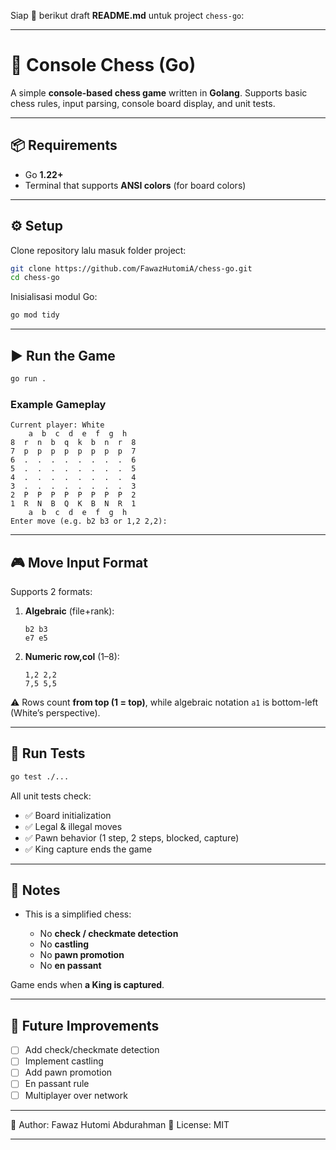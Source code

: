 Siap 🚀 berikut draft **README.md** untuk project `chess-go`:

---

# 🏰 Console Chess (Go)

A simple **console-based chess game** written in **Golang**.
Supports basic chess rules, input parsing, console board display, and unit tests.

---

## 📦 Requirements

* Go **1.22+**
* Terminal that supports **ANSI colors** (for board colors)

---

## ⚙️ Setup

Clone repository lalu masuk folder project:

```bash
git clone https://github.com/FawazHutomiA/chess-go.git
cd chess-go
```

Inisialisasi modul Go:

```bash
go mod tidy
```

---

## ▶️ Run the Game

```bash
go run .
```

### Example Gameplay

```
Current player: White
    a  b  c  d  e  f  g  h
8  r  n  b  q  k  b  n  r  8
7  p  p  p  p  p  p  p  p  7
6  .  .  .  .  .  .  .  .  6
5  .  .  .  .  .  .  .  .  5
4  .  .  .  .  .  .  .  .  4
3  .  .  .  .  .  .  .  .  3
2  P  P  P  P  P  P  P  P  2
1  R  N  B  Q  K  B  N  R  1
    a  b  c  d  e  f  g  h
Enter move (e.g. b2 b3 or 1,2 2,2):
```

---

## 🎮 Move Input Format

Supports 2 formats:

1. **Algebraic** (file+rank):

   ```
   b2 b3
   e7 e5
   ```

2. **Numeric row,col** (1–8):

   ```
   1,2 2,2
   7,5 5,5
   ```

⚠️ Rows count **from top (1 = top)**, while algebraic notation `a1` is bottom-left (White’s perspective).

---

## 🧪 Run Tests

```bash
go test ./...
```

All unit tests check:

* ✅ Board initialization
* ✅ Legal & illegal moves
* ✅ Pawn behavior (1 step, 2 steps, blocked, capture)
* ✅ King capture ends the game

---

## 📌 Notes

* This is a simplified chess:

  * No **check / checkmate detection**
  * No **castling**
  * No **pawn promotion**
  * No **en passant**

Game ends when **a King is captured**.

---

## 🚀 Future Improvements

* [ ] Add check/checkmate detection
* [ ] Implement castling
* [ ] Add pawn promotion
* [ ] En passant rule
* [ ] Multiplayer over network

---

🔹 Author: Fawaz Hutomi Abdurahman
🔹 License: MIT

---